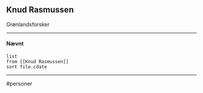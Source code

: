 ## Knud Rasmussen
Grønlandsforsker

---
#### Nævnt
```dataview 
list
from [[Knud Rasmussen]]
sort file.cdate
```
---
#personer


